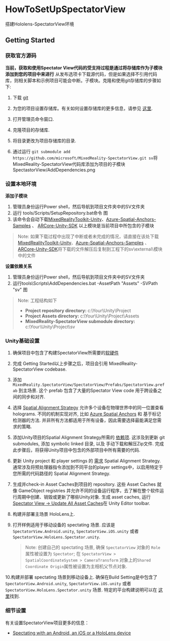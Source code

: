 # HowToSetUpSpectatorView
搭建Hololens-SpectatorView环境
## Getting Started

### 获取官方源码

**当前，获取和使用Spectator View代码的受支持过程是通过将存储库作为子模块添加到您的项目中来进行** 从发布选项卡下载源代码，但是如果选择不引用代码库，则相关脚本和示例项目可能会中断。子模块。克隆和使用git存储库的步骤如下:

1. 下载 [git](https://git-scm.com/downloads)
2. 为您的项目设置存储库。有关如何设置存储库的更多信息，请参见 [这里](https://help.github.com/en/articles/create-a-repo).
3. 打开管理员命令窗口.
4. 克隆项目的存储库.

5. 将目录更改为项目存储库的目录.
6. 通过运行 `git submodule add https://github.com/microsoft/MixedReality-SpectatorView.git sv`将MixedReality-SpectatorView代码库添加为项目的子模块
SpectastorView/AddDependencies.png

### 设置本地环境

**添加子模块**
1. 管理员身份运行Power shell，然后导航到项目文件夹中的SV文件夹
2. 运行 tools/Scripts/SetupRepository.bat命令
图 
3. 该命令会自动下载[MixedRealityToolkit-Unity](https://github.com/microsoft/MixedRealityToolkit-Unity)、[Azure-Spatial-Anchors-Samples](https://github.com/Azure/azure-spatial-anchors-samples) 、 [ARCore-Unity-SDK](https://github.com/google-ar/arcore-unity-sdk)
以上模块是当前项目中所包含的子模块

>Note: 如果下载过程中出现了中断或者未完成的情况，请直接在该处下载[MixedRealityToolkit-Unity](https://github.com/microsoft/MixedRealityToolkit-Unity/tree/b7dbeb6e9b14355ed176a388ddac3e4a4a1946f9)、[Azure-Spatial-Anchors-Samples](https://github.com/Azure/azure-spatial-anchors-samples/tree/61a1e390cb09ab7544da9304460f5b88e331a3ef) 、 [ARCore-Unity-SDK](https://github.com/google-ar/arcore-unity-sdk/tree/05829541bdf24c6dcbbeb5976dc1673c6a482471)将下载的文件解压后复制到工程下的sv\external\模块中的文件

**设置依赖关系**
1. 管理员身份运行Power shell，然后导航到项目文件夹中的SV文件夹
2. 运行tools\Scripts\AddDependencies.bat -AssetPath "Assets" -SVPath "sv"
图 
>Note: 工程结构如下
>* **Project repository directory:** c:\Your\Unity\Project
>* **Project Assets directory:** c:\Your\Unity\Project\Assets
>* **MixedReality-SpectatorView submodule directory:** c:\Your\Unity\Project\sv

### Unity基础设置

1. 确保项目中包含了构建SpectatorView所需要的[软硬件](https://github.com/GooDtoLivE/MixedReality-SpectatorView/blob/master/doc/SpectatorView.Setup.md)

2. 完成 Getting Started以上步骤之后，项目会引用 MixedReality-SpectatorView codebase.

3. 添加 `MixedReality.SpectatorView/SpectatorView/Prefabs/SpectatorView.prefab` 到主场景. 这个 prefab 包含了大量的Spectator View code 用于跨设备之间的同步和对齐.

4. 选择 [Spatial Alignment Strategy](https://github.com/GooDtoLivE/MixedReality-SpectatorView/blob/master/src/SpectatorView.Unity/Assets/SpatialAlignment/README.md) 允许多个设备在物理世界中的同一位置查看holograms. 不同的机制实现对齐, 比如 [Azure Spatial Anchors](https://azure.microsoft.com/en-us/services/spatial-anchors/) 和 基于标记检测器的方法. 并非所有方法都适用于所有设备，因此需要选择最能满足您需求的策略.

5. 添加Unity项目的Spatial Alignment Strategy所需的 [依赖项](https://github.com/GooDtoLivE/MixedReality-SpectatorView/blob/master/doc/SpectatorView.Setup.md). 这涉及到更新 git submodules, 添加 symbolic linked 目录, 以及 手动下载和解压Zip文件. 完成此步骤后，将获得Unity项目中包含的外部项目中所有需要的代码.

6. 更新 Unity project 和 player settings 的 [需求](https://github.com/GooDtoLivE/MixedReality-SpectatorView/blob/master/doc/SpectatorView.Setup.md) Spatial Alignment Strategy. 通常涉及将预处理器指令添加到不同平台的player settings中，以启用特定于您所需的代码路径的 Spatial Alignment Strategy.

7. 生成并check-in Asset Caches到项目的 repository. 这些 Asset Caches 就像 GameObject registries 并允许不同的设备运行程序，去了解在整个软件运行周期中创建、销毁或更新了哪些Unity对象. 生成 asset caches, 运行 [Spectator View -> Update All Asset Caches](https://github.com/GooDtoLivE/MixedReality-SpectatorView/blob/master/doc/SpectatorView.Setup.md)在 Unity Editor toolbar.

8. 构建并部署主场景 HoloLens上.

9. 打开样例适用于移动设备的 spectating 场景. 应该是 `SpectatorView.Android.unity`, `SpectatorView.iOS.unity` 或者 `SpectatorView.HoloLens.Spectator.unity`.

    > Note: 创建自己的 spectating 场景, 确保 `SpectatorView` 对象的 `Role` 属性被设置为 `Spectator`;   在 `SpectatorView > SpatialCoordinateSystem > CameraTransform` 对象上的`Shared Coordinate Origin`属性被设置为主相机父节点对象.

10.构建并部署 spectating 场景到移动设备上. 确保在Build Setting是中包含了 `SpectatorView.Android.unity`, `SpectatorView.iOS.unity` 或者 `SpectatorView.HoloLens.Spectator.unity` 场景. 特定的平台构建说明可以在 [这里](https://github.com/GooDtoLivE/MixedReality-SpectatorView/blob/master/doc/SpectatorView.Setup.md)找到.

### 细节设置
有关设置SpectatorView项目更多的信息：
* [Spectating with an Android, an iOS or a HoloLens device](https://github.com/GooDtoLivE/MixedReality-SpectatorView/blob/master/doc/SpectatorView.Setup.md)
